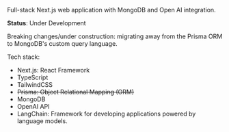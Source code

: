 Full-stack Next.js web application with MongoDB and Open AI integration.

**Status**: Under Development

Breaking changes/under construction: migrating away from the Prisma ORM to MongoDB's custom query language.

Tech stack:

- Next.js: React Framework
- TypeScript
- TailwindCSS
- ~~Prisma: Object Relational Mapping (ORM)~~
- MongoDB
- OpenAI API
- LangChain: Framework for developing applications powered by language models.

